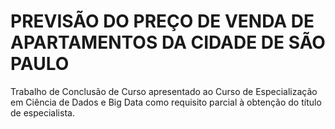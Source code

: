 # PREVISÃO DO PREÇO DE VENDA DE APARTAMENTOS DA CIDADE DE SÃO PAULO

<p>
Trabalho de Conclusão de Curso apresentado ao Curso de Especialização em Ciência de Dados e Big Data como requisito parcial à obtenção do título de especialista.
</p>
